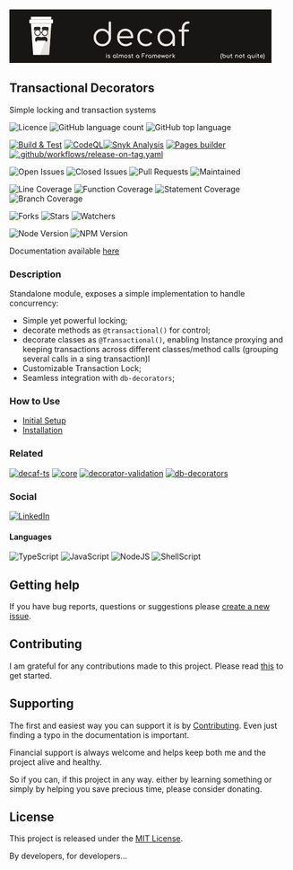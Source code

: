 ![Banner](./workdocs/assets/Banner.png)

## Transactional Decorators

Simple locking and transaction systems



![Licence](https://img.shields.io/github/license/decaf-ts/transactional-decorators.svg?style=plastic)
![GitHub language count](https://img.shields.io/github/languages/count/decaf-ts/transactional-decorators?style=plastic)
![GitHub top language](https://img.shields.io/github/languages/top/decaf-ts/transactional-decorators?style=plastic)

[![Build & Test](https://github.com/decaf-ts/transactional-decorators/actions/workflows/nodejs-build-prod.yaml/badge.svg)](https://github.com/decaf-ts/transactional-decorators/actions/workflows/nodejs-build-prod.yaml)
[![CodeQL](https://github.com/decaf-ts/transactional-decorators/actions/workflows/codeql-analysis.yml/badge.svg)](https://github.com/decaf-ts/transactional-decorators/actions/workflows/codeql-analysis.yml)[![Snyk Analysis](https://github.com/decaf-ts/transactional-decorators/actions/workflows/snyk-analysis.yaml/badge.svg)](https://github.com/decaf-ts/transactional-decorators/actions/workflows/snyk-analysis.yaml)
[![Pages builder](https://github.com/decaf-ts/transactional-decorators/actions/workflows/pages.yaml/badge.svg)](https://github.com/decaf-ts/transactional-decorators/actions/workflows/pages.yaml)
[![.github/workflows/release-on-tag.yaml](https://github.com/decaf-ts/transactional-decorators/actions/workflows/release-on-tag.yaml/badge.svg?event=release)](https://github.com/decaf-ts/transactional-decorators/actions/workflows/release-on-tag.yaml)

![Open Issues](https://img.shields.io/github/issues/decaf-ts/transactional-decorators.svg)
![Closed Issues](https://img.shields.io/github/issues-closed/decaf-ts/transactional-decorators.svg)
![Pull Requests](https://img.shields.io/github/issues-pr-closed/decaf-ts/transactional-decorators.svg)
![Maintained](https://img.shields.io/badge/Maintained%3F-yes-green.svg)

![Line Coverage](workdocs/reports/coverage/badge-lines.svg)
![Function Coverage](workdocs/reports/coverage/badge-functions.svg)
![Statement Coverage](workdocs/reports/coverage/badge-statements.svg)
![Branch Coverage](workdocs/reports/coverage/badge-branches.svg)


![Forks](https://img.shields.io/github/forks/decaf-ts/transactional-decorators.svg)
![Stars](https://img.shields.io/github/stars/decaf-ts/transactional-decorators.svg)
![Watchers](https://img.shields.io/github/watchers/decaf-ts/transactional-decorators.svg)

![Node Version](https://img.shields.io/badge/dynamic/json.svg?url=https%3A%2F%2Fraw.githubusercontent.com%2Fbadges%2Fshields%2Fmaster%2Fpackage.json&label=Node&query=$.engines.node&colorB=blue)
![NPM Version](https://img.shields.io/badge/dynamic/json.svg?url=https%3A%2F%2Fraw.githubusercontent.com%2Fbadges%2Fshields%2Fmaster%2Fpackage.json&label=NPM&query=$.engines.npm&colorB=purple)

Documentation available [here](https://decaf-ts.github.io/transactional-decorators/)

### Description

Standalone module, exposes a simple implementation to handle concurrency:
- Simple yet powerful locking;
- decorate methods as `@transactional()` for control;
- decorate classes as `@Transactional()`, enabling Instance proxying and keeping transactions across different classes/method calls (grouping several calls in a sing transaction)l
- Customizable Transaction Lock;
- Seamless integration with `db-decorators`;

### How to Use

- [Initial Setup](./tutorials/For%20Developers.md#_initial-setup_)
- [Installation](./tutorials/For%20Developers.md#installation)




### Related

[![decaf-ts](https://github-readme-stats.vercel.app/api/pin/?username=decaf-ts&repo=decaf-ts)](https://github.com/decaf-ts/decaf-ts)
[![core](https://github-readme-stats.vercel.app/api/pin/?username=decaf-ts&repo=core)](https://github.com/decaf-ts/core)
[![decorator-validation](https://github-readme-stats.vercel.app/api/pin/?username=decaf-ts&repo=decorator-validation)](https://github.com/decaf-ts/decorator-validation)
[![db-decorators](https://github-readme-stats.vercel.app/api/pin/?username=decaf-ts&repo=db-decorators)](https://github.com/decaf-ts/db-decorators)


### Social

[![LinkedIn](https://img.shields.io/badge/LinkedIn-0077B5?style=for-the-badge&logo=linkedin&logoColor=white)](https://www.linkedin.com/in/decaf-ts/)




#### Languages

![TypeScript](https://img.shields.io/badge/TypeScript-007ACC?style=for-the-badge&logo=typescript&logoColor=white)
![JavaScript](https://img.shields.io/badge/JavaScript-F7DF1E?style=for-the-badge&logo=javascript&logoColor=black)
![NodeJS](https://img.shields.io/badge/Node.js-43853D?style=for-the-badge&logo=node.js&logoColor=white)
![ShellScript](https://img.shields.io/badge/Shell_Script-121011?style=for-the-badge&logo=gnu-bash&logoColor=white)

## Getting help

If you have bug reports, questions or suggestions please [create a new issue](https://github.com/decaf-ts/ts-workspace/issues/new/choose).

## Contributing

I am grateful for any contributions made to this project. Please read [this](./workdocs/98-Contributing.md) to get started.

## Supporting

The first and easiest way you can support it is by [Contributing](./workdocs/98-Contributing.md). Even just finding a typo in the documentation is important.

Financial support is always welcome and helps keep both me and the project alive and healthy.

So if you can, if this project in any way. either by learning something or simply by helping you save precious time, please consider donating.

## License

This project is released under the [MIT License](./LICENSE.md).

By developers, for developers...